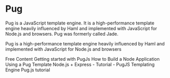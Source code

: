 # Pug

Pug is a JavaScript template engine. It is a high-performance template engine heavily influenced by Haml and implemented with JavaScript for Node.js and browsers. Pug was formerly called Jade.

Pug is a high-performance template engine heavily influenced by Haml and implemented with JavaScript for Node.js and browsers

<ResourceGroupTitle>Free Content</ResourceGroupTitle>
<BadgeLink colorScheme='blue' badgeText='Official Website' href='https://pugjs.org/api/getting-started.html'>Getting started with PugJs</BadgeLink>
<BadgeLink badgeText='Course' colorScheme='green' href='https://blog.bitsrc.io/how-to-build-a-node-application-using-a-pug-template-7319ab1bba69?gi=40b338891148'>How to Build a Node Application Using a Pug Template</BadgeLink>
<BadgeLink badgeText='Watch' href='https://www.youtube.com/watch?v=DSp9ExFw3Ig'>Node.js + Express - Tutorial - PugJS Templating Engine</BadgeLink>
<BadgeLink colorScheme='yellow' badgeText='Read' href='https://zetcode.com/javascript/pugjs/'>Pug.js tutorial</BadgeLink>
